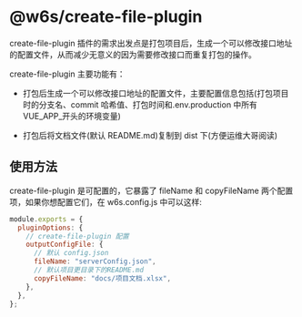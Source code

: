 # @w6s/create-file-plugin

create-file-plugin 插件的需求出发点是打包项目后，生成一个可以修改接口地址的配置文件，从而减少无意义的因为需要修改接口而重复打包的操作。

create-file-plugin 主要功能有：

- 打包后生成一个可以修改接口地址的配置文件，主要配置信息包括(打包项目时的分支名、commit 哈希值、打包时间和.env.production 中所有 VUE_APP\_开头的环境变量)

- 打包后将文档文件(默认 README.md)复制到 dist 下(方便运维大哥阅读)

## 使用方法

create-file-plugin 是可配置的，它暴露了 fileName 和 copyFileName 两个配置项，如果你想配置它们，在 w6s.config.js 中可以这样:

```js
module.exports = {
  pluginOptions: {
    // create-file-plugin 配置
    outputConfigFile: {
      // 默认 config.json
      fileName: "serverConfig.json",
      // 默认项目更目录下的README.md
      copyFileName: "docs/项目文档.xlsx",
    },
  },
};
```
